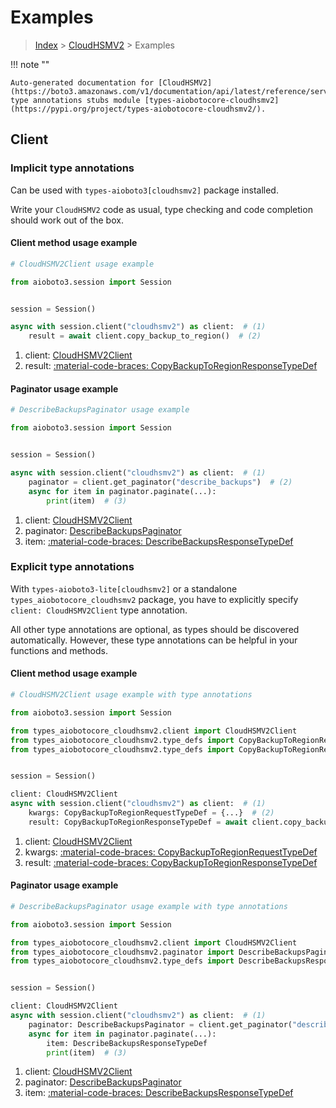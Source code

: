 # Examples

> [Index](../README.md) > [CloudHSMV2](./README.md) > Examples

!!! note ""

    Auto-generated documentation for [CloudHSMV2](https://boto3.amazonaws.com/v1/documentation/api/latest/reference/services/cloudhsmv2.html#cloudhsmv2)
    type annotations stubs module [types-aiobotocore-cloudhsmv2](https://pypi.org/project/types-aiobotocore-cloudhsmv2/).

## Client

### Implicit type annotations

Can be used with `types-aioboto3[cloudhsmv2]` package installed.

Write your `CloudHSMV2` code as usual,
type checking and code completion should work out of the box.



#### Client method usage example

```python
# CloudHSMV2Client usage example

from aioboto3.session import Session


session = Session()

async with session.client("cloudhsmv2") as client:  # (1)
    result = await client.copy_backup_to_region()  # (2)
```

1. client: [CloudHSMV2Client](./client.md)
2. result: [:material-code-braces: CopyBackupToRegionResponseTypeDef](./type_defs.md#copybackuptoregionresponsetypedef)



#### Paginator usage example

```python
# DescribeBackupsPaginator usage example

from aioboto3.session import Session


session = Session()

async with session.client("cloudhsmv2") as client:  # (1)
    paginator = client.get_paginator("describe_backups")  # (2)
    async for item in paginator.paginate(...):
        print(item)  # (3)
```

1. client: [CloudHSMV2Client](./client.md)
2. paginator: [DescribeBackupsPaginator](./paginators.md#describebackupspaginator)
3. item: [:material-code-braces: DescribeBackupsResponseTypeDef](./type_defs.md#describebackupsresponsetypedef)




### Explicit type annotations

With `types-aioboto3-lite[cloudhsmv2]`
or a standalone `types_aiobotocore_cloudhsmv2` package, you have to explicitly specify
`client: CloudHSMV2Client` type annotation.

All other type annotations are optional, as types should be discovered automatically.
However, these type annotations can be helpful in your functions and methods.


#### Client method usage example

```python
# CloudHSMV2Client usage example with type annotations

from aioboto3.session import Session

from types_aiobotocore_cloudhsmv2.client import CloudHSMV2Client
from types_aiobotocore_cloudhsmv2.type_defs import CopyBackupToRegionResponseTypeDef
from types_aiobotocore_cloudhsmv2.type_defs import CopyBackupToRegionRequestTypeDef


session = Session()

client: CloudHSMV2Client
async with session.client("cloudhsmv2") as client:  # (1)
    kwargs: CopyBackupToRegionRequestTypeDef = {...}  # (2)
    result: CopyBackupToRegionResponseTypeDef = await client.copy_backup_to_region(**kwargs)  # (3)
```

1. client: [CloudHSMV2Client](./client.md)
2. kwargs: [:material-code-braces: CopyBackupToRegionRequestTypeDef](./type_defs.md#copybackuptoregionrequesttypedef)
3. result: [:material-code-braces: CopyBackupToRegionResponseTypeDef](./type_defs.md#copybackuptoregionresponsetypedef)



#### Paginator usage example

```python
# DescribeBackupsPaginator usage example with type annotations

from aioboto3.session import Session

from types_aiobotocore_cloudhsmv2.client import CloudHSMV2Client
from types_aiobotocore_cloudhsmv2.paginator import DescribeBackupsPaginator
from types_aiobotocore_cloudhsmv2.type_defs import DescribeBackupsResponseTypeDef


session = Session()

client: CloudHSMV2Client
async with session.client("cloudhsmv2") as client:  # (1)
    paginator: DescribeBackupsPaginator = client.get_paginator("describe_backups")  # (2)
    async for item in paginator.paginate(...):
        item: DescribeBackupsResponseTypeDef
        print(item)  # (3)
```

1. client: [CloudHSMV2Client](./client.md)
2. paginator: [DescribeBackupsPaginator](./paginators.md#describebackupspaginator)
3. item: [:material-code-braces: DescribeBackupsResponseTypeDef](./type_defs.md#describebackupsresponsetypedef)




